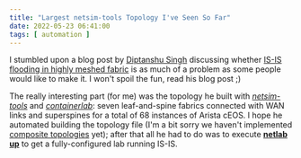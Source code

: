 ```yaml
---
title: "Largest netsim-tools Topology I've Seen So Far"
date: 2022-05-23 06:41:00
tags: [ automation ]
---
```

I stumbled upon a blog post by [Diptanshu Singh](https://dipsingh.github.io/about/) discussing whether [IS-IS flooding in highly meshed fabric](https://dipsingh.github.io/IS-IS-Flooding/) is as much of a problem as some people would like to make it. I won't spoil the fun, read his blog post ;)

The really interesting part (for me) was the topology he built with *[netsim-tools](https://netsim-tools.readthedocs.io/en/latest/index.html)* and *[containerlab](https://containerlab.dev/)*: seven leaf-and-spine fabrics connected with WAN links and superspines for a total of 68 instances of Arista cEOS. I hope he automated building the topology file (I'm a bit sorry we haven't implemented [composite topologies](https://github.com/ipspace/netsim-tools/discussions/151) yet); after that all he had to do was to execute **[netlab up](https://netsim-tools.readthedocs.io/en/latest/netlab/up.html)** to get a fully-configured lab running IS-IS.

